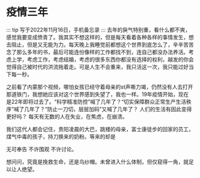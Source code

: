 # 疫情三年

::: tip
    写于2022年11月16日，手机备忘录
:::
去年的戾气特别重，看什么都不爽，感觉我要变成愤青了。我其实不想这样的，但是每天看着各种各样的事情发生，想去阻止，但是又无能为力。每天晚上我睡觉前都想这个世界到底怎么了，辛辛苦苦念了那么多年的书，最后可能连份像样的工作都找不到，连自己都没办法养活。考虑上学，考虑工作，考虑结婚，考虑的很多东西你都没有选择的权利，越发的你会觉得自己被时代的洪流拖着走。可是人生不会重来，我只活这一次，我只能过好当下每一秒。

之前看了内蒙那个视频，哪怕女孩已经守着母亲的st声嘶力竭，仍然没有人去打开那道铁门，我想她应该对这个世界感到失望了，我也一样。19年疫情开始，现在是22年即将过去了。“科学精准防控”喊了几年了？“切实保障群众正常生产生活秩序”喊了几年了？“防止一刀切，层层加码”又喊了几年了？  人们的生活有因此变得更好吗？ 每天有无数的人在失业，在焦虑，在崩溃。

我们这代人都会记住，贵阳凌晨的大巴，跳楼的母亲，富士康徒步的回家的员工，煤气中毒的孩子，持刀换来的奶粉。等来的却是

无可奉告 不许围观 不许讨论。

想问问，究竟是挽救生命，还是乌纱帽。未曾进入什么体制，但仅窥得一角，就足以让人绝望。